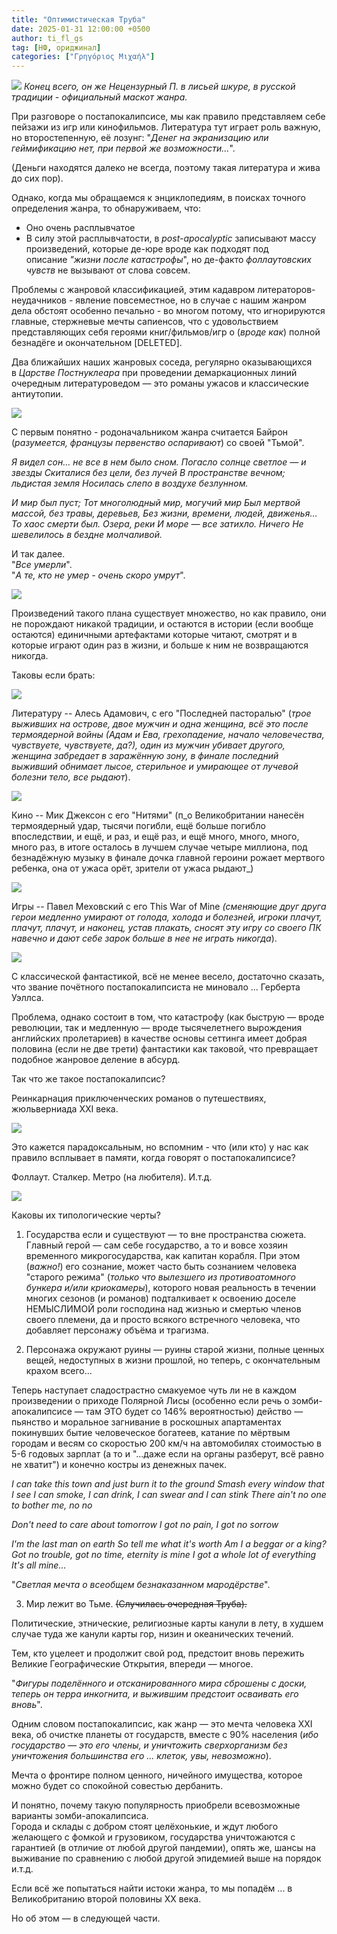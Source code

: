 ```yaml
---
title: "Оптимистическая Труба"
date: 2025-01-31 12:00:00 +0500
author: ti_fl_gs
tag: [НФ, ориджинал]
categories: ["Γρηγόριος Μιχαήλ"]
---
```


![](https://img4.teletype.in/files/3b/7d/3b7d40b3-237b-47df-a31e-926ac6dfac58.jpeg)
_Конец всего, он же Нецензурный П. в лисьей шкуре, в русской традиции - официальный маскот жанра._

При разговоре о постапокалипсисе, мы как правило представляем себе пейзажи из игр или кинофильмов. Литература тут играет роль важную, но второстепенную, её лозунг: "_Денег на экранизацию или геймификацию нет, при первой же возможности..._".   
  
(Деньги находятся далеко не всегда, поэтому такая литература и жива до сих пор).

Однако, когда мы обращаемся к энциклопедиям, в поисках точного определения жанра, то обнаруживаем, что:

- Оно очень расплывчатое
- В силу этой расплывчатости, в _post-apocalyptic_ записывают массу произведений, которые де-юре вроде как подходят под описание _"жизни после катастрофы_", но де-факто _фоллаутовских чувств_ не вызывают от слова совсем.

Проблемы с жанровой классификацией, этим кадавром литераторов-неудачников - явление повсеместное, но в случае с нашим жанром дела обстоят особенно печально - во многом потому, что игнорируются главные, стержневые мечты сапиенсов, что с удовольствием представляющих себя героями книг/фильмов/игр о (_вроде как_) полной безнадёге и окончательном [DELETED].

Два ближайших наших жанровых соседа, регулярно оказывающихся в _Царстве Постнуклеара_ при проведении демаркационных линий очередным литературоведом — это романы ужасов и классические антиутопии.

![](https://img3.teletype.in/files/af/43/af431a50-ddc9-423a-9231-937117f86b5c.jpeg)

С первым понятно - родоначальником жанра считается Байрон (_разумеется, французы первенство оспаривают_) со своей "Тьмой".

_Я видел сон… не все в нем было сном. Погасло солнце светлое — и звезды Скиталися без цели, без лучей В пространстве вечном; льдистая земля Носилась слепо в воздухе безлунном._

_И мир был пуст; Тот многолюдный мир, могучий мир Был мертвой массой, без травы, деревьев, Без жизни, времени, людей, движенья… То хаос смерти был. Озера, реки И море — все затихло. Ничего Не шевелилось в бездне молчаливой._

И так далее.   
"_Все умерли_".   
"_А те, кто не умер - очень скоро умрут_".

![](https://img1.teletype.in/files/4e/ce/4ece1148-1f2f-4537-b008-36a105ccf51d.jpeg)

Произведений такого плана существует множество, но как правило, они не порождают никакой традиции, и остаются в истории (если вообще остаются) единичными артефактами которые читают, смотрят и в которые играют один раз в жизни, и больше к ним не возвращаются никогда.

Таковы если брать:

![](https://img3.teletype.in/files/66/70/66706be3-a2ab-4d04-a0b0-abf7de1d834d.jpeg)

  
Литературу -- Алесь Адамович, с его "Последней пасторалью" (_трое выживших на острове, двое мужчин и одна женщина, всё это после термоядерной войны (Адам и Ева, грехопадение, начало человечества, чувствуете, чувствуете, да?), один из мужчин убивает другого, женщина забредает в заражённую зону, в финале последний выживший обнимает лысое, стерильное и умирающее от лучевой болезни тело, все рыдают_).

![](https://img2.teletype.in/files/df/db/dfdb6833-4c27-419f-a18f-c4475f2038bf.jpeg)

Кино -- Мик Джексон с его "Нитями" (п_о Великобритании нанесён термоядерный удар, тысячи погибли, ещё больше погибло впоследствии, и ещё, и раз, и ещё раз, и ещё много, много, много, много раз, в итоге осталось в лучшем случае четыре миллиона, под безнадёжную музыку в финале дочка главной героини рожает мертвого ребенка, она от ужаса орёт, зрители от ужаса рыдают_)

![](https://img1.teletype.in/files/40/78/4078a131-379e-490d-8591-d893920cc2bd.jpeg)

Игры -- Павел Меховский с его This War of Mine _(сменяющие друг друга герои медленно умирают от голода, холода и болезней, игроки плачут, плачут, плачут, и наконец, устав плакать, сносят эту игру со своего ПК навечно и дают себе зарок больше в нее не играть никогда_).

![](https://img3.teletype.in/files/20/58/20580f10-d901-4fb9-a754-30cc847e6e26.jpeg)

С классической фантастикой, всё не менее весело, достаточно сказать, что звание почётного постапокалипсиста не миновало ... Герберта Уэллса. 

Проблема, однако состоит в том, что катастрофу (как быструю — вроде революции, так и медленную — вроде тысячелетнего вырождения английских пролетариев) в качестве основы сеттинга имеет добрая половина (если не две трети) фантастики как таковой, что превращает подобное жанровое деление в абсурд.

Так что же такое постапокалипсис?

Реинкарнация приключенческих романов о путешествиях, жюльверниада XXI века.

![](https://img3.teletype.in/files/a2/8d/a28dad0a-e39b-47cf-a0c2-430bbb62a8f6.jpeg)

Это кажется парадоксальным, но вспомним - что (или кто) у нас как правило всплывает в памяти, когда говорят о постапокалипсисе?

Фоллаут. Сталкер. Метро (на любителя). И.т.д.

![](https://img2.teletype.in/files/9e/69/9e69d11d-5c45-4b52-9728-d757239913f2.jpeg)

Каковы их типологические черты?

1) Государства если и существуют — то вне пространства сюжета. Главный герой — сам себе государство, а то и вовсе хозяин временного микрогосударства, как капитан корабля. При этом (_важно!_) его сознание, может часто быть сознанием человека "старого режима" (_только что вылезшего из противоатомного бункера и/или криокамеры_), которого новая реальность в течении многих сезонов (и романов) подталкивает к освоению доселе НЕМЫСЛИМОЙ роли господина над жизнью и смертью членов своего племени, да и просто всякого встречного человека, что добавляет персонажу объёма и трагизма.

2) Персонажа окружают руины — руины старой жизни, полные ценных вещей, недоступных в жизни прошлой, но теперь, с окончательным крахом всего...

Теперь наступает сладострастно смакуемое чуть ли не в каждом произведении о приходе Полярной Лисы (особенно если речь о зомби-апокалипсисе — там ЭТО будет со 146% вероятностью) действо — пьянство и моральное загнивание в роскошных апартаментах покинувших бытие человеческое богатеев, катание по мёртвым городам и весям со скоростью 200 км/ч на автомобилях стоимостью в 5-6 годовых зарплат (а то и "...даже если на органы разберут, всё равно не хватит") и конечно костры из денежных пачек.

_I can take this town and just burn it to the ground Smash every window that I see I can smoke, I can drink, I can swear and I can stink There ain't no one to bother me, no no_

_Don't need to care about tomorrow I got no pain, I got no sorrow_

_I'm the last man on earth So tell me what it's worth Am I a beggar or a king? Got no trouble, got no time, eternity is mine I got a whole lot of everything It's all mine..._

"_Светлая мечта о всеобщем безнаказанном мародёрстве_".

3) Мир лежит во Тьме. ~~(Случилась очередная Труба).~~  
  
Политические, этнические, религиозные карты канули в лету, в худшем случае туда же канули карты гор, низин и океанических течений.   
  
Тем, кто уцелеет и продолжит свой род, предстоит вновь пережить Великие Географические Открытия, впереди — многое. 

"_Фигуры поделённого и отсканированного мира сброшены с доски, теперь он терра инкогнита, и выжившим предстоит осваивать его вновь_".

Одним словом постапокалипсис, как жанр — это мечта человека XXI века, об очистке планеты от государств, вместе с 90% населения (_ибо государство — это его члены, и уничтожить сверхорганизм без уничтожения большинства его ... клеток, увы, невозможно_).  
  
Мечта о фронтире полном ценного, ничейного имущества, которое можно будет со спокойной совестью дербанить.

И понятно, почему такую популярность приобрели всевозможные варианты зомби-апокалипсиса.  
Города и склады с добром стоят целёхонькие, и ждут любого желающего с фомкой и грузовиком, государства уничтожаются с гарантией (в отличие от любой другой пандемии), опять же, шансы на выживание по сравнению с любой другой эпидемией выше на порядок и.т.д.

Если всё же попытаться найти истоки жанра, то мы попадём ... в Великобританию второй половины XX века.

Но об этом — в следующей части.
